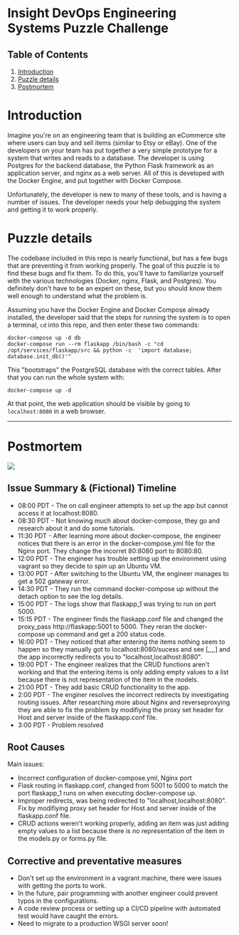 # Insight DevOps Engineering Systems Puzzle Challenge

## Table of Contents
1. [Introduction](README.md#introduction)
2. [Puzzle details](README.md#puzzle-details)
3. [Postmortem](README.md#postmortem)

# Introduction

Imagine you're on an engineering team that is building an eCommerce site where users can buy and sell items (similar to Etsy or eBay). One of the developers on your team has put together a very simple prototype for a system that writes and reads to a database. The developer is using Postgres for the backend database, the Python Flask framework as an application server, and nginx as a web server. All of this is developed with the Docker Engine, and put together with Docker Compose.

Unfortunately, the developer is new to many of these tools, and is having a number of issues. The developer needs your help debugging the system and getting it to work properly.

# Puzzle details

The codebase included in this repo is nearly functional, but has a few bugs that are preventing it from working properly. The goal of this puzzle is to find these bugs and fix them. To do this, you'll have to familiarize yourself with the various technologies (Docker, nginx, Flask, and Postgres). You definitely don't have to be an expert on these, but you should know them well enough to understand what the problem is.

Assuming you have the Docker Engine and Docker Compose already installed, the developer said that the steps for running the system is to open a terminal, `cd` into this repo, and then enter these two commands:

    docker-compose up -d db
    docker-compose run --rm flaskapp /bin/bash -c "cd /opt/services/flaskapp/src && python -c  'import database; database.init_db()'"

This "bootstraps" the PostgreSQL database with the correct tables. After that you can run the whole system with:

    docker-compose up -d

At that point, the web application should be visible by going to `localhost:8080` in a web browser. 

***

# Postmortem 

![](https://i.imgur.com/e16qOEj.gif)

## Issue Summary & (Fictional) Timeline
* 08:00 PDT - The on call engineer attempts to set up the app but cannot access it at localhost:8080.
* 08:30 PDT - Not knowing much about docker-compose, they go and research about it and do some tutorials.
* 11:30 PDT - After learning more about docker-compose, the engineer notices that there is an error in the docker-compose.yml file for the Nginx port. They change the incorret 80:8080 port to 8080:80.
* 12:00 PDT - The engineer has trouble setting up the environment using vagrant so they decide to spin up an Ubuntu VM.
* 13:00 PDT - After switching to the Ubuntu VM, the engineer manages to get a 502 gateway error. 
* 14:30 PDT - They run the command docker-compose up without the detach option to see the log details.
* 15:00 PDT - The logs show that flaskapp_1 was trying to run on port 5000. 
* 15:15 PDT - The engineer finds the flaskapp.conf file and changed the proxy_pass http://flaskapp:5001 to 5000. They reran the docker-compose up command and get a 200 status code.
* 16:00 PDT - They noticed that after entering the items nothing seem to happen so they manually got to localhost:8080/sucess and see [,,,,] and the app incorrectly redirects you to "localhost,localhost:8080".
* 19:00 PDT - The engineer realizes that the CRUD functions aren't working and that the entering items is only adding empty values to a list because there is not representation of the item in the models.
* 21:00 PDT - They add basic CRUD functionality to the app.
* 2:00  PDT - The enginer resolves the incorrect redirects by investigating routing issues. After researching more about Nginx and reverseproxying they are able to fix the problem by modifiying the proxy set header for Host and server inside of the flaskapp.conf file.
* 3:00  PDT - Problem resolved

## Root Causes
Main issues:
* Incorrect configuration of docker-compose.yml, Nginx port
* Flask routing in flaskapp.conf, changed from 5001 to 5000 to match the port flaskapp_1 runs on when executing docker-compose up.
* Improper redirects, was being redirected to "localhost,localhost:8080". Fix by modifiying proxy set header for Host and server inside of the flaskapp.conf file.
* CRUD actions weren't working properly, adding an item was just adding empty values to a list because there is no representation of the item in the models.py or forms.py file.     

## Corrective and preventative measures
* Don't set up the environment in a vagrant machine, there were issues with getting the ports to work.
* In the future, pair programming with another engineer could prevent typos in the configurations.
* A code review process or setting up a CI/CD pipeline with automated test would have caught the errors.
* Need to migrate to a production WSGI server soon!

